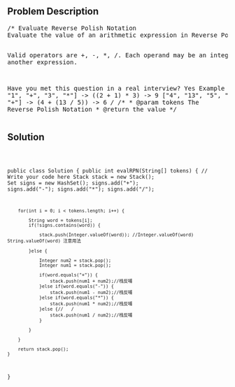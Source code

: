 <!--
<style>
  body { font-family: Arial, sans-serif; }
  .container { max-width: 100%; margin: 50px auto; padding: 10px; }
  .comment-block { background-color: #f9f9f9; padding: 10px; border-left: 5px solid #ccc; max-width: 400px; margin: 20px auto; overflow-wrap: break-word; white-space: pre-wrap; }
  .code-block { background-color: #f4f4f4; padding: 10px; border: 1px solid #ddd; max-width: 400px; margin: 20px auto; overflow-wrap: break-word; white-space: pre-wrap; }
</style>
-->

<div class='container'>
<h2>Problem Description</h2>
<div class='comment-block'>
<pre>
/* Evaluate Reverse Polish Notation
Evaluate the value of an arithmetic expression in Reverse Polish Notation.

Valid operators are +, -, *, /. Each operand may be an integer or another expression.

Have you met this question in a real interview? Yes
Example
["2", "1", "+", "3", "*"] -> ((2 + 1) * 3) -> 9
["4", "13", "5", "/", "+"] -> (4 + (13 / 5)) -> 6
*/
    /**
     * @param tokens The Reverse Polish Notation
     * @return the value
     */
</pre>
</div>

<h2>Solution</h2>
<div class='code-block'>
<pre><code class='language-java'>

public class Solution {
    public int evalRPN(String[] tokens) {
        // Write your code here
        Stack<Integer> stack = new Stack<Integer>();
        Set<String> signs = new HashSet<String>();
        signs.add("+");
        signs.add("-");
        signs.add("*");
        signs.add("/");
        
        for(int i = 0; i < tokens.length; i++) {
            
            String word = tokens[i];
            if(!signs.contains(word)) {
                
                stack.push(Integer.valueOf(word)); //Integer.valueOf(word)   String.valueOf(word) 注意用法
                
            }else {
                
                Integer num2 = stack.pop();
                Integer num1 = stack.pop();
                
                if(word.equals("+")) {
                    stack.push(num1 + num2);//栈反哺
                }else if(word.equals("-")) {
                    stack.push(num1 - num2);//栈反哺
                }else if(word.equals("*")) {
                    stack.push(num1 * num2);//栈反哺
                }else {//   /
                    stack.push(num1 / num2);//栈反哺
                }
                
            }
            
        }
        
        return stack.pop();
    }
}</code></pre>
</div>
</div>
